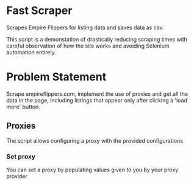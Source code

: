# Fast Scraper
Scrapes Empire Flippers for listing data and saves data as csv.

This script is a demonstation of drastically reducing scraping times with careful observation of how the site works and avoiding Selenium automation entirely.

# Problem Statement
Scrape empireflippers.com, implement the use of proxies and get all the data in the page, including listings that appear only after clicking a 'load more' button.

## Proxies
The script allows configuring a proxy with the provided configurations 
### Set proxy 
You can set a proxy by populating values given to you by your proxy provider 
